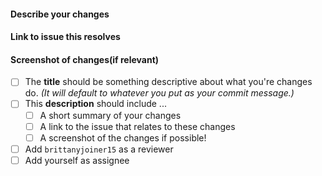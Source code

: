 #### Describe your changes

#### Link to issue this resolves

#### Screenshot of changes(if relevant)

<!--- Complete this checklist before opening this PR!  -->

- [ ] The **title** should be something descriptive about what you're changes do. _(It will default to whatever you put as your commit message.)_
- [ ] This **description** should include ...
  - [ ] A short summary of your changes
  - [ ] A link to the issue that relates to these changes
  - [ ] A screenshot of the changes if possible!
- [ ] Add `brittanyjoiner15` as a reviewer
- [ ] Add yourself as assignee
